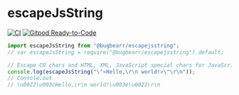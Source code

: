 # escapeJsString
[![CI](https://github.com/BugbearR/escapeJsString-js/workflows/CI/badge.svg)](https://github.com/BugbearR/escapeJsString-js/actions?query=workflow%3ACI) [![Gitpod Ready-to-Code](https://img.shields.io/badge/Gitpod-ready--to--code-blue?logo=gitpod)](https://gitpod.io/#https://github.com/BugbearR/escapeJsString-js)

```js
import escapeJsString from "@bugbearr/escapejsstring";
// var escapeJsString = require("@bugbearr/escapejsstring").default;

// Escape C0 chars and HTML, XML, JavaScript special chars for JavaScript string.
console.log(escapeJsString("\"<Hello,\r\n world!>\"\r\n"));
// Console.out
// \u0022\u003cHello,\r\n world!\u003e\u0022\r\n
```
